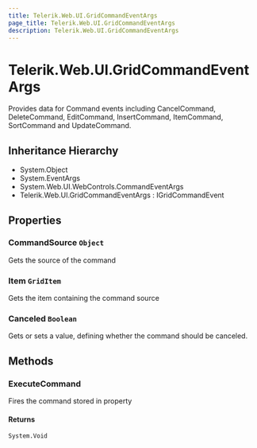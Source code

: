 ```yaml
---
title: Telerik.Web.UI.GridCommandEventArgs
page_title: Telerik.Web.UI.GridCommandEventArgs
description: Telerik.Web.UI.GridCommandEventArgs
---
```


# Telerik.Web.UI.GridCommandEventArgs

Provides data for Command events including CancelCommand, DeleteCommand,
            EditCommand, InsertCommand, ItemCommand, SortCommand and UpdateCommand.

## Inheritance Hierarchy

* System.Object
* System.EventArgs
* System.Web.UI.WebControls.CommandEventArgs
* Telerik.Web.UI.GridCommandEventArgs : IGridCommandEvent

## Properties

###  CommandSource `Object`

Gets the source of the command

###  Item `GridItem`

Gets the item containing the command source

###  Canceled `Boolean`

Gets or sets a value, defining whether the command should be canceled.

## Methods

###  ExecuteCommand

Fires the command stored in 
                property

#### Returns

`System.Void` 


